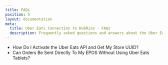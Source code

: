 ```yaml
---
title: FAQs
position: 5
layout: documentation
meta:
  title: Uber Eats Connection to HubRise - FAQs
  description: Frequently asked questions and answers about the Uber Eats integration with HubRise.
---
```


- <Link to="/apps/uber-eats/faqs/request-uber-eats-api-activation/">How Do I Activate the Uber Eats API and Get My Store UUID?</Link>

- <Link to="/apps/uber-eats/faqs/send-orders-to-epos-without-tablet/">Can Orders Be Sent Directly To My EPOS Without Using Uber Eats Tablets?</Link>
